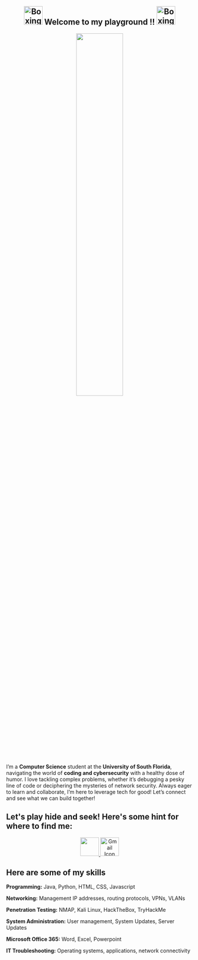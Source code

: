 ## <div align="center">  <img src="https://static.thenounproject.com/png/3119272-200.png" alt="Boxing Icon" style="width: 50px; height: 50px;" /> Welcome to my playground !! <img src="https://static.thenounproject.com/png/3119272-200.png" alt="Boxing Icon" style="width: 50px; height: 50px;" /></div>
<div align="center"> <img src="https://github.com/dahomita/mywebsites/assets/139360620/c9bdad8f-7f65-4efd-83bb-e3c1df233e57" style="width: 50%; height:50%"
/></div>


I’m a **Computer Science** student at the **University of South Florida**, navigating the world of **coding and cybersecurity** with a healthy dose of humor. I love tackling complex problems, whether it’s debugging a pesky line of code or deciphering the mysteries of network security. Always eager to learn and collaborate, I’m here to leverage tech for good! Let’s connect and see what we can build together!

## Let's play hide and seek! Here's some hint for where to find me: 
<div align='center'>
<a href="https://www.linkedin.com/in/tam-dang-aa6ab7324">
  <img src="https://cdn-icons-png.flaticon.com/512/174/174857.png" style="width: 50px; height: 50px;" />
</a>

<a href="tamdangwork@gmail.com">
  <img src="https://static-00.iconduck.com/assets.00/gmail-icon-512x512-5ls3l61s.png" alt="Gmail Icon" style="width: 50px; height: 50px;" />
</a>
</div>

## Here are some of my skills 
**Programming:** Java, Python, HTML, CSS, Javascript 

**Networking:** Management IP addresses, routing protocols, VPNs, VLANs

**Penetration Testing:** NMAP, Kali Linux, HackTheBox, TryHackMe

**System Administration:** User management, System Updates, Server Updates

**Microsoft Office 365:** Word, Excel, Powerpoint

**IT Troubleshooting:** Operating systems, applications, network connectivity
